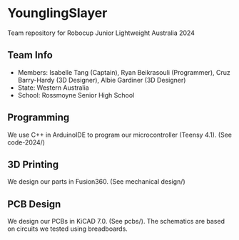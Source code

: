 # YounglingSlayer
Team repository for Robocup Junior Lightweight Australia 2024

## Team Info
- Members: Isabelle Tang (Captain), Ryan Beikrasouli (Programmer), Cruz Barry-Hardy (3D Designer), Albie Gardiner (3D Designer)
- State: Western Australia
- School: Rossmoyne Senior High School

## Programming
We use C++ in ArduinoIDE to program our microcontroller (Teensy 4.1). (See code-2024/)

## 3D Printing
We design our parts in Fusion360. (See mechanical design/)

## PCB Design
We design our PCBs in KiCAD 7.0. (See pcbs/).
The schematics are based on circuits we tested using breadboards.
